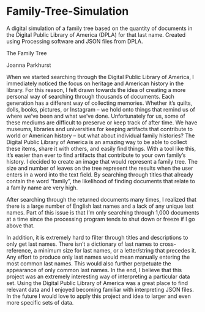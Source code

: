 # Family-Tree-Simulation
A digital simulation of a family tree based on the quantity of documents in the Digital Public Library of America (DPLA) for that last name. Created using Processing software and JSON files from DPLA.

The Family Tree

Joanna Parkhurst

When we started searching through the Digital Public Library of America, I immediately noticed the focus on heritage and American history in the library. For this reason, I felt drawn towards the idea of creating a more personal way of searching through thousands of documents. Each generation has a different way of collecting memories. Whether it’s quilts, dolls, books, pictures, or Instagram – we hold onto things that remind us of where we’ve been and what we’ve done. Unfortunately for us, some of these mediums are difficult to preserve or keep track of after time. We have museums, libraries and universities for keeping artifacts that contribute to world or American history – but what about individual family histories? The Digital Public Library of America is an amazing way to be able to collect these items, share it with others, and easily find things. With a tool like this, it’s easier than ever to find artifacts that contribute to your own family’s history. I decided to create an image that would represent a family tree. The size and number of leaves on the tree represent the results when the user enters in a word into the text field. By searching through titles that already contain the word “family”, the likelihood of finding documents that relate to a family name are very high.

After searching through the returned documents many times, I realized that there is a large number of English last names and a lack of any unique last names. Part of this issue is that I’m only searching through 1,000 documents at a time since the processing program tends to shut down or freeze if I go above that.

In addition, it is extremely hard to filter through titles and descriptions to only get last names. There isn’t a dictionary of last names to cross-reference, a minimum size for last names, or a letter/string that precedes it. Any effort to produce only last names would mean manually entering the most common last names. This would also further perpetuate the appearance of only common last names. In the end, I believe that this project was an extremely interesting way of interpreting a particular data set. Using the Digital Public Library of America was a great place to find relevant data and I enjoyed becoming familiar with interpreting JSON files. In the future I would love to apply this project and idea to larger and even more specific sets of data.
